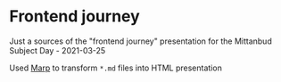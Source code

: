 # Frontend journey 
Just a sources of the "frontend journey" presentation for the Mittanbud Subject Day - 2021-03-25

Used [Marp](https://marp.app/) to transform `*.md` files into HTML presentation

